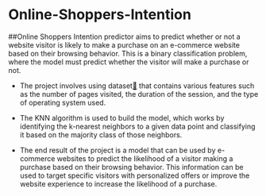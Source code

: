 # Online-Shoppers-Intention
##Online Shoppers Intention predictor aims to predict whether or not a website visitor is likely to make a purchase on an e-commerce website based on their browsing behavior. This is a binary classification problem, where the model must predict whether the visitor will make a purchase or not.

- The project involves using dataset[🔗](https://raw.githubusercontent.com/ammishra08/MachineLearning/master/Datasets/Online%20Shoppers%20Intention.csv) that contains various features such as the number of pages visited, the duration of the session, and the type of operating system used. 
- The KNN algorithm is used to build the model, which works by identifying the k-nearest neighbors to a given data point and classifying it based on the majority class of those neighbors.

- The end result of the project is a model that can be used by e-commerce websites to predict the likelihood of a visitor making a purchase based on their browsing behavior. This information can be used to target specific visitors with personalized offers or improve the website experience to increase the likelihood of a purchase.
